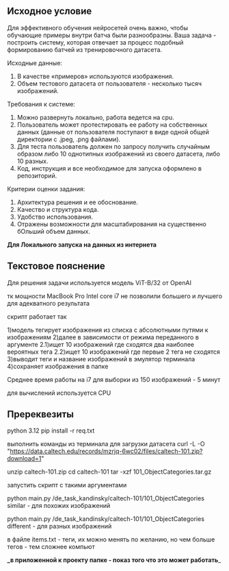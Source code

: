 ## Исходное условие

Для эффективного обучения нейросетей очень важно, чтобы обучающие примеры внутри батча были разнообразны.
Ваша задача - построить систему, которая отвечает за процесс подобный формированию батчей из тренировочного датасета.

Исходные данные:
1. В качестве «примеров» используются изображения.
2. Объем тестового датасета от пользователя - несколько тысяч изображений.

Требования к системе:
1. Можно развернуть локально, работа ведется на cpu.
2. Пользователь может протестировать ее работу на собственных данных (данные от пользователя поступают в виде одной общей директории с .jpeg, .png файлами).
3. Для теста пользователь должен по запросу получить случайным образом либо 10 однотипных изображений из своего датасета, либо 10 разных.
4. Код, инструкция и все необходимое для запуска оформлено в репозиторий.

Критерии оценки задания:
1. Архитектура решения и ее обоснование.
2. Качество и структура кода.
3. Удобство использования.
4. Отражены возможности для масштабирования на существенно бОльший объем данных.


**Для Локального запуска на данных из интернета**

## Текстовое пояснение

Для решения задачи используется модель ViT-B/32 от OpenAI

тк мощности MacBook Pro Intel core i7 не позволили большего и лучшего для адекватного результата

скрипт работает так

1)модель тегирует изображения из списка с абсолютными путями к изображениям
2)далее в зависимости от режима переданного в аргументе
2.1)ищет 10 изображений где сходятся два наиболее вероятных тега
2.2)ищет 10 изображений где первые 2 тега не сходятся
3)выводит теги и название изображений в эмулятор терминала
4)сохраняет изображения в папке

Среднее время работы на i7 для выборки из 150 изображений - 5 минут

для вычислений используется CPU


## Пререквезиты

python 3.12
pip install -r req.txt

выполнить команды из терминала для загрузки датасета
curl -L -O "https://data.caltech.edu/records/mzrjq-6wc02/files/caltech-101.zip?download=1"

unzip caltech-101.zip 
cd caltech-101
tar -xzf 101_ObjectCategories.tar.gz

запустить скрипт с такими аргументами

python main.py /de_task_kandinsky/caltech-101/101_ObjectCategories similar - для похожих изображений

python main.py /de_task_kandinsky/caltech-101/101_ObjectCategories different - для разных изображений

в файле items.txt - теги, их можно менять по желанию, но чем больше тегов - тем сложнее компьют

**_в приложенной к проекту папке - показ того что это может работать**_ 